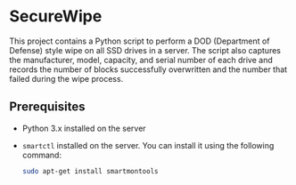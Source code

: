 # SecureWipe

This project contains a Python script to perform a DOD (Department of Defense) style wipe on all SSD drives in a server. The script also captures the manufacturer, model, capacity, and serial number of each drive and records the number of blocks successfully overwritten and the number that failed during the wipe process.

## Prerequisites

- Python 3.x installed on the server
- `smartctl` installed on the server. You can install it using the following command:

  ```bash
  sudo apt-get install smartmontools
